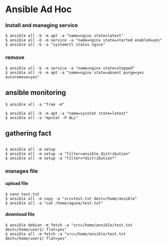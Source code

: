 # Ansible Ad Hoc
### Install and managing service
```
$ ansible all -b -m apt -a "name=nginx state=latest"
$ ansible all -b -m service -a "name=nginx state=started enabled=yes"
$ ansible all -b -a "systemctl status nginx"
```

### remove

```
$ ansible all -b -m service -a "name=nginx state=stopped"
$ ansible all -b -m apt -a "name=nginx state=absent purge=yes autoremove=yes"

```
## ansible  monitoring
```
$ ansible all -a "free -m"

$ ansible all -b -m apt -a "name=sysstat state=latest"
$ ansible all -a "mpstat -P ALL"

```
## gathering fact
```

$ ansible all -m setup
$ ansible all -m setup -a "filter=ansible_distribution"
$ ansible all -m setup -a "filter=*distribution*"

```
### manages file


#### upload file

```
$ nano test.txt
$ ansible all -m copy -a "src=test.txt dest=/home/ansible"
$ ansible all -a "cat /home/aguna/test.txt"

```
#### download file
```
$ ansible debian -m fetch -a "src=/home/ansible/test.txt dest=/home/user1/ flat=yes"
$ ansible all -m fetch -a "src=/home/ansible/test.txt dest=/home/user1/ flat=yes"
```




